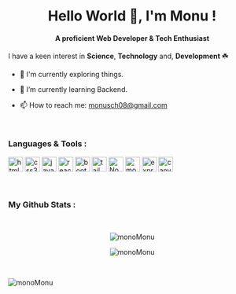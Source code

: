 <h1 align="center">Hello World 👋, I'm Monu ! </h1>
<h4 align="center"> A proficient Web Developer & Tech Enthusiast </h4>

I have a keen interest in **Science**, **Technology** and, **Development** ☘️ 

<!--
**monoMonu/monoMonu** is a ✨ _special_ ✨ repository because its `README.md` (this file) appears on your GitHub profile.
Here are some ideas to get you started:
- 👯 I’m looking to collaborate on ...
- 🤔 I’m looking for help with ...
- 💬 Ask me about ...
- 😄 Pronouns: ...
- ⚡ Fun fact: ...
-->

- 🔭 I'm currently exploring things.

- 🌱 I’m currently learning Backend.
  
- 📫 How to reach me: monusch08@gmail.com

<br>
<h3>Languages & Tools : </h3>

<a href="https://www.w3.org/html/" target="_blank" rel="noreferrer"> <img src="https://img.shields.io/badge/HTML5-E34F26?style=for-the-badge&logo=html5&logoColor=white" alt="html5" height="30" /></a> 
<a href="https://www.w3schools.com/css/" target="_blank" rel="noreferrer"> <img src="https://img.shields.io/badge/CSS3-1572B6?style=for-the-badge&logo=css3&logoColor=white" alt="css3" height="30"/></a> 
<a href="https://developer.mozilla.org/en-US/docs/Web/JavaScript" target="_blank" rel="noreferrer"> <img src="https://img.shields.io/badge/JS-000?style=for-the-badge&logo=javascript&logoColor=F7DF1E" alt="javascript" height="30"/></a>
<a href="https://react.dev/" target="_blank" rel="noreferrer"> <img src="https://img.shields.io/badge/REACT-61DAFB?style=for-the-badge&logo=react&logoColor=000" alt="react" height="30"/></a>
<a href="#" target="_blank" rel="noreferrer"> <img src="https://img.shields.io/badge/Bootstrap-7952B3?style=for-the-badge&logo=bootstrap&logoColor=fff" alt="bootstrap" height="30"/></a>
<a href="#" target="_blank" rel="noreferrer"> <img src="https://img.shields.io/badge/Tailwind CSS-06B6D4?style=for-the-badge&logo=tailwindcss&logoColor=fff" alt="tailwind" height="30"/></a>
<a href="#" target="_blank" rel="noreferrer"> <img src="https://img.shields.io/badge/NodeJS-339933?style=for-the-badge&logo=nodedotjs&logoColor=fff" alt="Node Js" height="30"/></a>
<a href="#" target="_blank" rel="noreferrer"> <img src="https://img.shields.io/badge/MongoDB-47A248?style=for-the-badge&logo=mongodb&logoColor=fff" alt="mongodb" height="30"/></a>
<a href="#" target="_blank" rel="noreferrer"> <img src="https://img.shields.io/badge/express-000000?style=for-the-badge&logo=express&logoColor=fff" alt="express" height="30"/></a>
<a href="#" target="_blank" rel="noreferrer"> <img src="https://img.shields.io/badge/Canva-7952B3?style=for-the-badge&logo=canva&logoColor=fff" alt="canva" height="30"/></a>

<br>

<h3>My Github Stats :</h3>
<br>
<p align="center"> <img src="https://github-readme-stats.vercel.app/api?username=monoMonu&show_icons=true&theme=radical" alt="monoMonu" /></p>        
<p align="center"> <img align="center" src="https://github-readme-streak-stats.herokuapp.com/?user=monoMonu&theme=radical" alt="monoMonu" /></p>
<br>
<p> <img src="https://komarev.com/ghpvc/?username=monoMonu&label=Profile%20views&color=0e75b6&style=flat" alt="monoMonu" /></p>        
